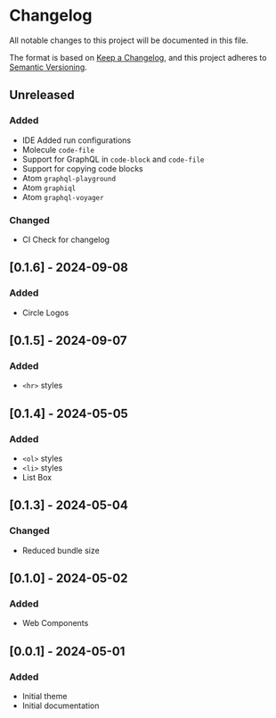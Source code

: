 # Changelog

All notable changes to this project will be documented in this file.

The format is based on [Keep a Changelog](https://keepachangelog.com/en/1.0.0/),
and this project adheres to [Semantic Versioning](https://semver.org/spec/v2.0.0.html).

## Unreleased

### Added

- IDE Added run configurations
- Molecule `code-file`
- Support for GraphQL in `code-block` and `code-file`
- Support for copying code blocks
- Atom `graphql-playground`
- Atom `graphiql`
- Atom `graphql-voyager`

### Changed

- CI Check for changelog

## [0.1.6] - 2024-09-08

### Added

- Circle Logos

## [0.1.5] - 2024-09-07

### Added

- `<hr>` styles

## [0.1.4] - 2024-05-05

### Added

- `<ol>` styles
- `<li>` styles
- List Box

## [0.1.3] - 2024-05-04

### Changed

- Reduced bundle size

## [0.1.0] - 2024-05-02

### Added

- Web Components

## [0.0.1] - 2024-05-01

### Added

- Initial theme
- Initial documentation
